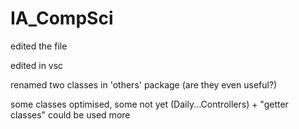 # IA_CompSci

edited the file

edited in vsc

renamed two classes in 'others' package (are they even useful?)

some classes optimised, some not yet (Daily...Controllers) + "getter classes" could be used more